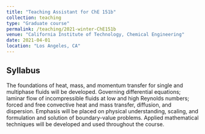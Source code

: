 ```yaml
---
title: "Teaching Assistant for ChE 151b"
collection: teaching
type: "Graduate course"
permalink: /teaching/2021-winter-ChE151b
venue: "California Institute of Technology, Chemical Engineering"
date: 2021-04-01
location: "Los Angeles, CA"
---
```


Syllabus
----

The foundations of heat, mass, and momentum transfer for single and multiphase fluids will be developed.
Governing differential equations; laminar flow of incompressible fluids at low and high Reynolds numbers; forced and free convective heat and mass transfer, diffusion, and dispersion.
Emphasis will be placed on physical understanding, scaling, and formulation and solution of boundary-value problems.
Applied mathematical techniques will be developed and used throughout the course.
